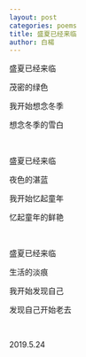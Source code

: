 ```yaml
---
layout: post
categories: poems
title: 盛夏已经来临
author: 白楊
---
```


盛夏已经来临

茂密的绿色

我开始想念冬季

想念冬季的雪白

&nbsp;

盛夏已经来临

夜色的湛蓝

我开始忆起童年

忆起童年的鲜艳

&nbsp;

盛夏已经来临

生活的淡痕

我开始发现自己

发现自己开始老去

&nbsp;

2019.5.24
